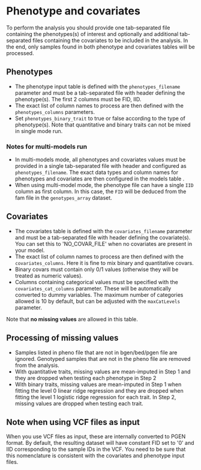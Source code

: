 # Phenotype and covariates

To perform the analysis you should provide one tab-separated file containing the phenotypes(s) of interest and optionally and additional tab-separated files containing the covariates to be included in the analysis. In the end, only samples found in both phenotype and covariates tables will be processed.

## Phenotypes

- The phenotype input table is defined with the `phenotypes_filename` parameter and must be a tab-separated file with header defining the phenotype(s). The first 2 columns must be FID, IID.
- The exact list of column names to process are then defined with the `phenotypes_columns` parameters. 
- Set `phenotypes_binary_trait` to true or false according to the type of phenotype(s). Note that quantitative and binary traits can not be mixed in single mode run.

### Notes for multi-models run

- In multi-models mode, all phenotypes and covariates values must be provided in a single tab-separated file with header and configured as `phenotypes_filename`. The exact data types and column names for phenotypes and covariates are then configured in the models table []().
- When using multi-model mode, the phenotype file can have a single `IID` column as first column. In this case, the `FID` will be deduced from the fam file in the `genotypes_array` dataset.

## Covariates

- The covariates table is defined with the `covariates_filename` parameter and must be a tab-separated file with header defining the covariate(s). You can set this to 'NO_COVAR_FILE' when no covariates are present in your model. 
- The exact list of column names to process are then defined with the `covariates_columns`. Here it is fine to mix binary and quantitative covars. 
- Binary covars must contain only 0/1 values (otherwise they will be treated as numeric values).
- Columns containing categorical values must be specified with the `covariates_cat_columns` parameter. These will be automatically converted to dummy variables. The maximum number of categories allowed is 10 by default, but can be adjusted with the `maxCatLevels` parameter.

Note that **no missing values** are allowed in this table.

## Processing of missing values

- Samples listed in pheno file that are not in bgen/bed/pgen file are ignored. Genotyped samples that are not in the pheno file are removed from the analysis.
- With quantitative traits, missing values are mean-imputed in Step 1 and they are dropped when testing each phenotype in Step 2
- With binary traits, missing values are mean-imputed in Step 1 when fitting the level 0 linear ridge regression and they are dropped when fitting the level 1 logistic ridge regression for each trait. In Step 2, missing values are dropped when testing each trait.

## Note when using VCF files as input

When you use VCF files as input, these are internally converted to PGEN format. By default, the resulting dataset will have constant FID set to '0' and IID corresponding to the sample IDs in the VCF. You need to be sure that this nomenclature is consistent with the covariates and phenotype input files.
